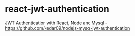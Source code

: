 # react-jwt-authentication
JWT Authentication with React, Node and Mysql - https://github.com/kedar09/nodejs-mysql-jwt-authentication
 
